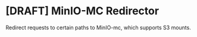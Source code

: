 # [DRAFT] MinIO-MC Redirector

Redirect requests to certain paths to MinIO-mc, which supports S3 mounts.
